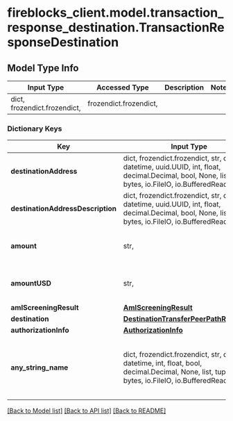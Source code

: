 # fireblocks_client.model.transaction_response_destination.TransactionResponseDestination

## Model Type Info
Input Type | Accessed Type | Description | Notes
------------ | ------------- | ------------- | -------------
dict, frozendict.frozendict,  | frozendict.frozendict,  |  | 

### Dictionary Keys
Key | Input Type | Accessed Type | Description | Notes
------------ | ------------- | ------------- | ------------- | -------------
**destinationAddress** | dict, frozendict.frozendict, str, date, datetime, uuid.UUID, int, float, decimal.Decimal, bool, None, list, tuple, bytes, io.FileIO, io.BufferedReader,  | frozendict.frozendict, str, decimal.Decimal, BoolClass, NoneClass, tuple, bytes, FileIO | Address where the asset was transferred. | [optional] 
**destinationAddressDescription** | dict, frozendict.frozendict, str, date, datetime, uuid.UUID, int, float, decimal.Decimal, bool, None, list, tuple, bytes, io.FileIO, io.BufferedReader,  | frozendict.frozendict, str, decimal.Decimal, BoolClass, NoneClass, tuple, bytes, FileIO | Description of the address. | [optional] 
**amount** | str,  | str,  | The amount to be sent to this destination. | [optional] 
**amountUSD** | str,  | str,  | The USD value of the requested amount. | [optional] 
**amlScreeningResult** | [**AmlScreeningResult**](AmlScreeningResult.md) | [**AmlScreeningResult**](AmlScreeningResult.md) |  | [optional] 
**destination** | [**DestinationTransferPeerPathResponse**](DestinationTransferPeerPathResponse.md) | [**DestinationTransferPeerPathResponse**](DestinationTransferPeerPathResponse.md) |  | [optional] 
**authorizationInfo** | [**AuthorizationInfo**](AuthorizationInfo.md) | [**AuthorizationInfo**](AuthorizationInfo.md) |  | [optional] 
**any_string_name** | dict, frozendict.frozendict, str, date, datetime, int, float, bool, decimal.Decimal, None, list, tuple, bytes, io.FileIO, io.BufferedReader | frozendict.frozendict, str, BoolClass, decimal.Decimal, NoneClass, tuple, bytes, FileIO | any string name can be used but the value must be the correct type | [optional]

[[Back to Model list]](../../README.md#documentation-for-models) [[Back to API list]](../../README.md#documentation-for-api-endpoints) [[Back to README]](../../README.md)

